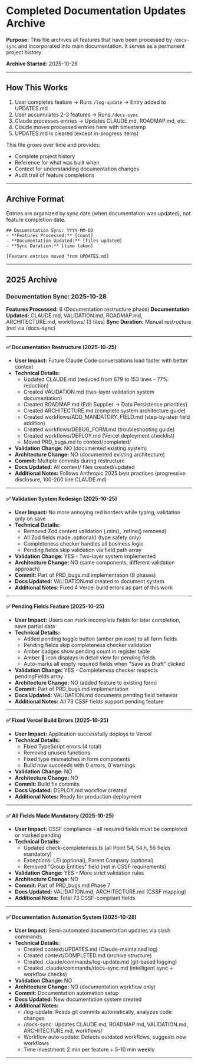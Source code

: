# Completed Documentation Updates Archive

**Purpose:** This file archives all features that have been processed by `/docs-sync` and incorporated into main documentation. It serves as a permanent project history.

**Archive Started:** 2025-10-28

---

## How This Works

1. User completes feature → Runs `/log-update` → Entry added to UPDATES.md
2. User accumulates 2-3 features → Runs `/docs-sync`
3. Claude processes entries → Updates CLAUDE.md, ROADMAP.md, etc.
4. Claude moves processed entries here with timestamp
5. UPDATES.md is cleared (except in-progress items)

This file grows over time and provides:
- Complete project history
- Reference for what was built when
- Context for understanding documentation changes
- Audit trail of feature completions

---

## Archive Format

Entries are organized by sync date (when documentation was updated), not feature completion date.

```
## Documentation Sync: YYYY-MM-DD
- **Features Processed:** [count]
- **Documentation Updated:** [files updated]
- **Sync Duration:** [time taken]

[Feature entries moved from UPDATES.md]
```

---

## 2025 Archive

### Documentation Sync: 2025-10-28

**Features Processed:** 6 (Documentation restructure phase)
**Documentation Updated:** CLAUDE.md, VALIDATION.md, ROADMAP.md, ARCHITECTURE.md, workflows/ (3 files)
**Sync Duration:** Manual restructure (not via /docs-sync)

---

#### ✅ Documentation Restructure (2025-10-25)
- **User Impact:** Future Claude Code conversations load faster with better context
- **Technical Details:**
  - Updated CLAUDE.md (reduced from 679 to 153 lines - 77% reduction)
  - Created VALIDATION.md (two-layer validation system documentation)
  - Created ROADMAP.md (Edit Supplier → Data Persistence priorities)
  - Created ARCHITECTURE.md (complete system architecture guide)
  - Created workflows/ADD_MANDATORY_FIELD.md (step-by-step field addition)
  - Created workflows/DEBUG_FORM.md (troubleshooting guide)
  - Created workflows/DEPLOY.md (Vercel deployment checklist)
  - Moved PRD_bugs.md to context/completed/
- **Validation Change:** NO (documented existing system)
- **Architecture Change:** NO (documented existing architecture)
- **Commit:** Multiple commits during restructure
- **Docs Updated:** All context/ files created/updated
- **Additional Notes:** Follows Anthropic 2025 best practices (progressive disclosure, 100-200 line CLAUDE.md)

---

#### ✅ Validation System Redesign (2025-10-25)
- **User Impact:** No more annoying red borders while typing, validation only on save
- **Technical Details:**
  - Removed Zod content validation (.min(), .refine() removed)
  - All Zod fields made .optional() (type safety only)
  - Completeness checker handles all business logic
  - Pending fields skip validation via field path array
- **Validation Change:** YES - Two-layer system implemented
- **Architecture Change:** NO (same components, different validation approach)
- **Commit:** Part of PRD_bugs.md implementation (9 phases)
- **Docs Updated:** VALIDATION.md created to document system
- **Additional Notes:** Fixed 4 Vercel build errors as part of this work

---

#### ✅ Pending Fields Feature (2025-10-25)
- **User Impact:** Users can mark incomplete fields for later completion, save partial data
- **Technical Details:**
  - Added pending toggle button (amber pin icon) to all form fields
  - Pending fields skip completeness checker validation
  - Amber badges show pending count in register table
  - Amber 📌 icon displays in detail view for pending fields
  - Auto-marks all empty required fields when "Save as Draft" clicked
- **Validation Change:** YES - Completeness checker respects pendingFields array
- **Architecture Change:** NO (added feature to existing form)
- **Commit:** Part of PRD_bugs.md implementation
- **Docs Updated:** VALIDATION.md documents pending field behavior
- **Additional Notes:** All 73 CSSF fields support pending feature

---

#### ✅ Fixed Vercel Build Errors (2025-10-25)
- **User Impact:** Application successfully deploys to Vercel
- **Technical Details:**
  - Fixed TypeScript errors (4 total)
  - Removed unused functions
  - Fixed type mismatches in form components
  - Build now succeeds with 0 errors, 0 warnings
- **Validation Change:** NO
- **Architecture Change:** NO
- **Commit:** Build fix commits
- **Docs Updated:** DEPLOY.md workflow created
- **Additional Notes:** Ready for production deployment

---

#### ✅ All Fields Made Mandatory (2025-10-25)
- **User Impact:** CSSF compliance - all required fields must be completed or marked pending
- **Technical Details:**
  - Updated check-completeness.ts (all Point 54, 54.h, 55 fields mandatory)
  - Exceptions: LEI (optional), Parent Company (optional)
  - Removed "Group Entities" field (not in CSSF requirements)
- **Validation Change:** YES - More strict validation rules
- **Architecture Change:** NO
- **Commit:** Part of PRD_bugs.md Phase 7
- **Docs Updated:** VALIDATION.md, ARCHITECTURE.md (CSSF mapping)
- **Additional Notes:** Total 73 CSSF-compliant fields

---

#### ✅ Documentation Automation System (2025-10-28)
- **User Impact:** Semi-automated documentation updates via slash commands
- **Technical Details:**
  - Created context/UPDATES.md (Claude-maintained log)
  - Created context/COMPLETED.md (archive structure)
  - Created .claude/commands/log-update.md (git-based logging)
  - Created .claude/commands/docs-sync.md (intelligent sync + workflow checks)
- **Validation Change:** NO
- **Architecture Change:** NO (documentation workflow only)
- **Commit:** Documentation automation setup
- **Docs Updated:** New documentation system created
- **Additional Notes:**
  - /log-update: Reads git commits automatically, analyzes code changes
  - /docs-sync: Updates CLAUDE.md, ROADMAP.md, VALIDATION.md, ARCHITECTURE.md, workflows/
  - Workflow auto-update: Detects outdated workflows, suggests new workflows
  - Time investment: 2 min per feature + 5-10 min weekly

---

<!-- Future syncs will be appended below -->
<!-- /docs-sync automatically adds entries here -->

